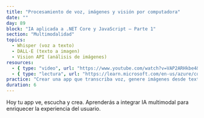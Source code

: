 ```yaml
---
title: "Procesamiento de voz, imágenes y visión por computadora"
date: ""
day: 89
block: "IA aplicada a .NET Core y JavaScript – Parte 1"
section: "Multimodalidad"
topics:
  - Whisper (voz a texto)
  - DALL·E (texto a imagen)
  - Vision API (análisis de imágenes)
resources:
  - { type: "video", url: "https://www.youtube.com/watch?v=VAP2ARHkbe4&t=149s" }
  - { type: "lectura", url: "https://learn.microsoft.com/en-us/azure/cognitive-services/" }
practice: "Crear una app que transcriba voz, genere imágenes desde texto y analice fotos con IA."
duration: 6
---
```


Hoy tu app ve, escucha y crea. Aprenderás a integrar IA multimodal para enriquecer la experiencia del usuario.